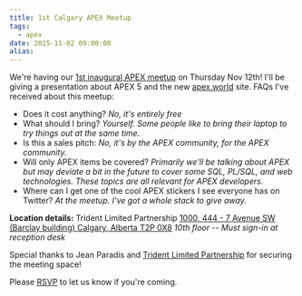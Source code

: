 ```yaml
---
title: 1st Calgary APEX Meetup
tags:
  - apex
date: 2015-11-02 09:00:00
alias:
---
```


We're having our [1st inaugural APEX meetup](http://www.meetup.com/orclapex-YYC/events/226256566/) on Thursday Nov 12th! I'll be giving a presentation about APEX 5 and the new [apex.world](http://apex.world/) site.
FAQs I've received about this meetup:

*   Does it cost anything? _No, it's entirely free_
*   What should I bring? _Yourself. Some people like to bring their laptop to try things out at the same time._
*   Is this a sales pitch: _No, it's by the APEX community, for the APEX community._
*   Will only APEX items be covered? _Primarily we'll be talking about APEX but may deviate a bit in the future to cover some SQL, PL/SQL, and web technologies. These topics are all relevant for APEX developers._
*   Where can I get one of the cool APEX stickers I see everyone has on Twitter? _At the meetup. I've got a whole stack to give away._

**Location details:**
Trident Limited Partnership [1000, 444 - 7 Avenue SW (Barclay building)&nbsp;](https://goo.gl/maps/Fx5jG4CoMHt)[Calgary, Alberta T2P 0X8](https://goo.gl/maps/Fx5jG4CoMHt)
_10th floor -- Must sign-in at reception desk_

Special thanks to Jean Paradis and [Trident Limited Partnership](http://www.tridentexploration.ca/) for securing the meeting space!

Please [RSVP](http://www.meetup.com/orclapex-YYC/events/226256566/) to let us know if you're coming.

